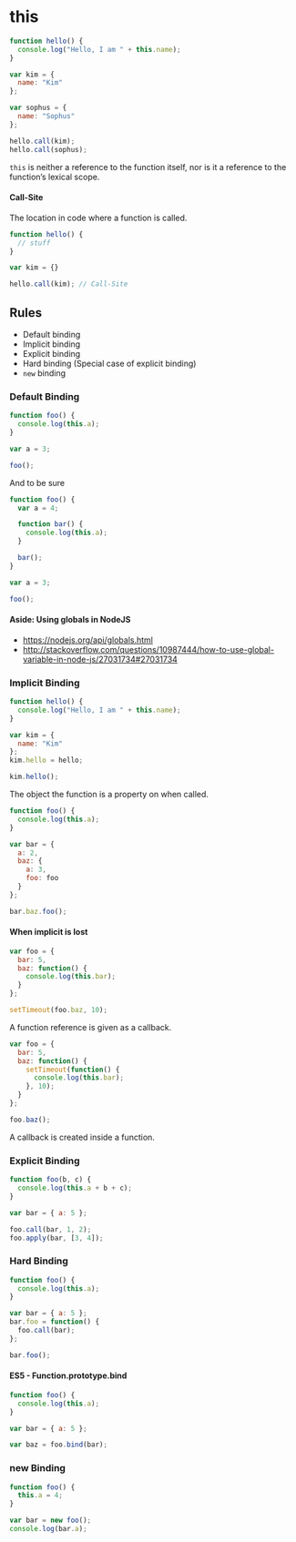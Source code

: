 # this

```js
function hello() {
  console.log("Hello, I am " + this.name);
}

var kim = {
  name: "Kim"
};

var sophus = {
  name: "Sophus"
};

hello.call(kim);
hello.call(sophus);
```

`this` is neither a reference to the function itself,
nor is it a reference to the function’s lexical scope.


#### Call-Site

The location in code where a function is called.

```js
function hello() {
  // stuff
}

var kim = {}

hello.call(kim); // Call-Site
```

## Rules

- Default binding
- Implicit binding
- Explicit binding
- Hard binding (Special case of explicit binding)
- `new` binding


### Default Binding

```js
function foo() {
  console.log(this.a);
}

var a = 3;

foo();
```

And to be sure

```js
function foo() {
  var a = 4;

  function bar() {
    console.log(this.a);
  }

  bar();
}

var a = 3;

foo();
```

#### Aside: Using globals in NodeJS

- https://nodejs.org/api/globals.html
- http://stackoverflow.com/questions/10987444/how-to-use-global-variable-in-node-js/27031734#27031734


### Implicit Binding

```js
function hello() {
  console.log("Hello, I am " + this.name);
}

var kim = {
  name: "Kim"
};
kim.hello = hello;

kim.hello();
```

The object the function is a property on when called.

```js
function foo() {
  console.log(this.a);
}

var bar = {
  a: 2,
  baz: {
    a: 3,
    foo: foo
  }
};

bar.baz.foo();
```

#### When implicit is lost

```js
var foo = {
  bar: 5,
  baz: function() {
    console.log(this.bar);
  }
};

setTimeout(foo.baz, 10);
```

A function reference is given as a callback.

```js
var foo = {
  bar: 5,
  baz: function() {
    setTimeout(function() {
      console.log(this.bar);
    }, 10);
  }
};

foo.baz();
```

A callback is created inside a function.


### Explicit Binding

```js
function foo(b, c) {
  console.log(this.a + b + c);
}

var bar = { a: 5 };

foo.call(bar, 1, 2);
foo.apply(bar, [3, 4]);
```

### Hard Binding

```js
function foo() {
  console.log(this.a);
}

var bar = { a: 5 };
bar.foo = function() {
  foo.call(bar);
};

bar.foo();
```

#### ES5 - Function.prototype.bind

```js
function foo() {
  console.log(this.a);
}

var bar = { a: 5 };

var baz = foo.bind(bar);
```

### new Binding

```js
function foo() {
  this.a = 4;
}

var bar = new foo();
console.log(bar.a);
```
